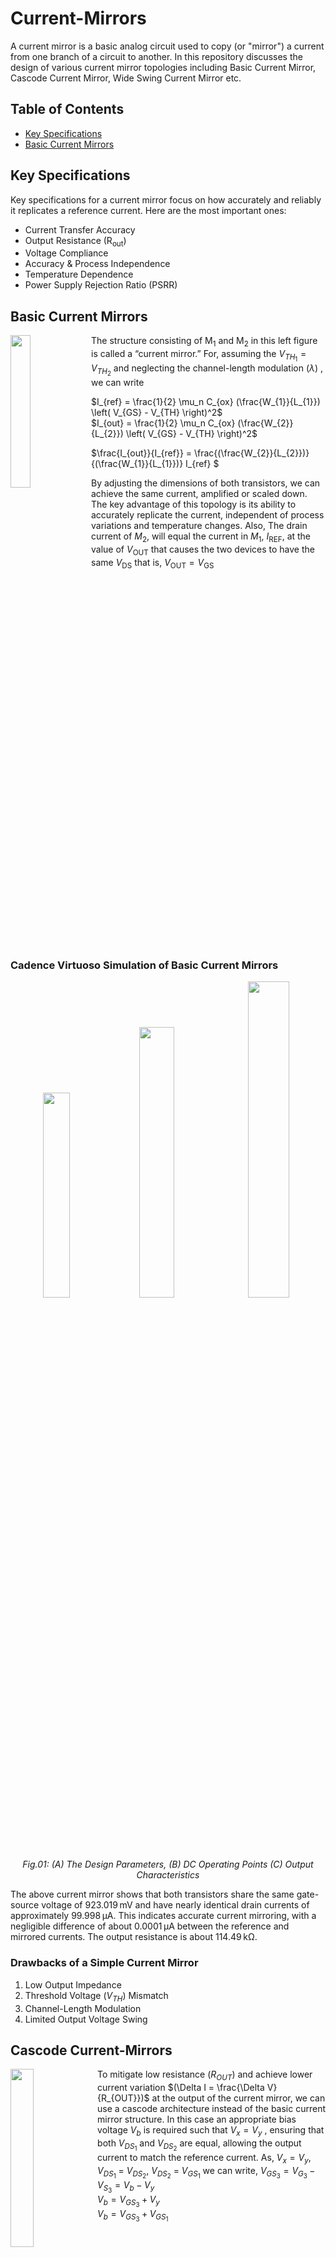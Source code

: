 # Current-Mirrors
A current mirror is a basic analog circuit used to copy (or "mirror") a current from one branch of a circuit to another. In this repository discusses the design of various current mirror topologies including Basic Current Mirror, Cascode Current Mirror, Wide Swing Current Mirror etc.
## Table of Contents
- [Key Specifications](#Key-Specifications)
- [Basic Current Mirrors](#Basic-Current-Mirrors)
## Key Specifications​
Key specifications for a current mirror focus on how accurately and reliably it replicates a reference current. Here are the most important ones:
- Current Transfer Accuracy
- Output Resistance (R<sub>out</sub>)
- Voltage Compliance
- Accuracy & Process Independence
- Temperature Dependence
- Power Supply Rejection Ratio (PSRR)
## Basic Current Mirrors
<img align="left" width="25%" src="https://github.com/user-attachments/assets/1cb43c1d-5c74-4795-913d-3f913016fa96"> The structure consisting of M<sub>1</sub> and M<sub>2</sub> in this left figure is called a “current mirror.” For, assuming the $V_{TH_{1}} = V_{TH_{2}}$ and neglecting the channel-length modulation ($\lambda$) , we can write 

$I_{ref} = \frac{1}{2} \mu_n C_{ox} (\frac{W_{1}}{L_{1}}) \left( V_{GS} - V_{TH} \right)^2$ <br> 
$I_{out} = \frac{1}{2} \mu_n C_{ox} (\frac{W_{2}}{L_{2}}) \left( V_{GS} - V_{TH} \right)^2$ <br>

$\frac{I_{out}}{I_{ref}} = \frac{(\frac{W_{2}}{L_{2}})}{(\frac{W_{1}}{L_{1}})} I_{ref} $

By adjusting the dimensions of both transistors, we can achieve the same current, amplified or scaled down. The key advantage of this topology is its ability to accurately replicate the current, independent of process variations and temperature changes. Also, The drain current of $M_2$, will equal the current in $M_1$, $I_{\text{REF}}$, at the value of $V_{\text{OUT}}$ that causes the two devices to have the same $V_{\text{DS}}$ that is, $V_{\text{OUT}} = V_{\text{GS}}$
<br clear="left"/>

### Cadence Virtuoso Simulation of Basic Current Mirrors
<p align="center" width="100%">
    <img width="29%" src="https://github.com/user-attachments/assets/9acc7709-1258-4a7e-9606-4d4bc6fe5e49"> 
    <img width="33.3%" src="https://github.com/user-attachments/assets/e679934a-ca41-4ed7-a75e-271cfdc82d7e"> 
    <img width="36%" src="https://github.com/user-attachments/assets/0361b08b-6be6-4a59-b2ec-055dc5597d57" alt> 
  <em>Fig.01: (A) The Design Parameters, (B) DC Operating Points (C) Output Characteristics </em>
</p>
The above current mirror shows that both transistors share the same gate-source voltage of 923.019 mV and have nearly identical drain currents of approximately 99.998 µA. This indicates accurate current mirroring, with a negligible difference of about 0.0001 µA between the reference and mirrored currents. The output resistance is about 114.49 kΩ.

### **Drawbacks of a Simple Current Mirror**

1. Low Output Impedance
2. Threshold Voltage ($V_{TH}$) Mismatch
3. Channel-Length Modulation
4. Limited Output Voltage Swing

## Cascode Current-Mirrors
<img align="left" width="27%" src="https://github.com/user-attachments/assets/4c2384b0-fbc4-4737-900b-ec20dfbeffd5"> To mitigate low resistance $(R_{OUT})$ and achieve lower current variation  $(\Delta I = \frac{\Delta V}{R_{OUT}})$ at the output of the current mirror, we can use a cascode architecture instead of the basic current mirror structure. In this case an appropriate bias voltage $V_b$ is required such that $V_x = V_y$ , ensuring that both $V_{DS_1}$ and $V_{DS_2}$ are equal, allowing the output current to match the reference current. As, $V_x = V_y$, $V_{DS_1}$ = $V_{DS_2}$, $V_{DS_2}$ = $V_{GS_1}$ we can write, 
$V_{GS_3} = V_{G_3} - V_{S_3} = V_{b} - V_{y}$ <br> 
$V_{b} = V_{GS_3}+V_{y}$ <br> 
$V_{b} = V_{GS_3}+V_{GS_1}$ <br>

<br clear="left"/>


<img align="left" width="25%" src="https://github.com/user-attachments/assets/d93af4d9-ae5e-469d-bbb9-0e3fa65c4720">



